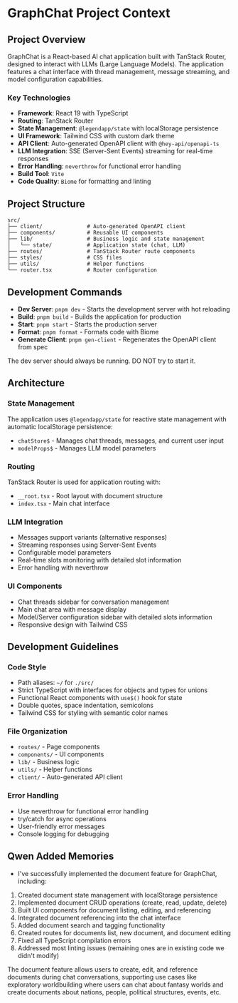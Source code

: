 # GraphChat Project Context

## Project Overview

GraphChat is a React-based AI chat application built with TanStack Router, designed to interact with LLMs (Large Language Models). The application features a chat interface with thread management, message streaming, and model configuration capabilities.

### Key Technologies

- **Framework**: React 19 with TypeScript
- **Routing**: TanStack Router
- **State Management**: `@legendapp/state` with localStorage persistence
- **UI Framework**: Tailwind CSS with custom dark theme
- **API Client**: Auto-generated OpenAPI client with `@hey-api/openapi-ts`
- **LLM Integration**: SSE (Server-Sent Events) streaming for real-time responses
- **Error Handling**: `neverthrow` for functional error handling
- **Build Tool**: `Vite`
- **Code Quality**: `Biome` for formatting and linting

## Project Structure

```
src/
├── client/              # Auto-generated OpenAPI client
├── components/          # Reusable UI components
├── lib/                 # Business logic and state management
│   └── state/           # Application state (chat, LLM)
├── routes/              # TanStack Router route components
├── styles/              # CSS files
├── utils/               # Helper functions
└── router.tsx           # Router configuration
```

## Development Commands

- **Dev Server**: `pnpm dev` - Starts the development server with hot reloading
- **Build**: `pnpm build` - Builds the application for production
- **Start**: `pnpm start` - Starts the production server
- **Format**: `pnpm format` - Formats code with Biome
- **Generate Client**: `pnpm gen-client` - Regenerates the OpenAPI client from spec

The dev server should always be running. DO NOT try to start it.

## Architecture

### State Management

The application uses `@legendapp/state` for reactive state management with automatic localStorage persistence:

- `chatStore$` - Manages chat threads, messages, and current user input
- `modelProps$` - Manages LLM model parameters

### Routing

TanStack Router is used for application routing with:
- `__root.tsx` - Root layout with document structure
- `index.tsx` - Main chat interface

### LLM Integration

- Messages support variants (alternative responses)
- Streaming responses using Server-Sent Events
- Configurable model parameters
- Real-time slots monitoring with detailed slot information
- Error handling with neverthrow

### UI Components

- Chat threads sidebar for conversation management
- Main chat area with message display
- Model/Server configuration sidebar with detailed slots information
- Responsive design with Tailwind CSS

## Development Guidelines

### Code Style

- Path aliases: `~/` for `./src/`
- Strict TypeScript with interfaces for objects and types for unions
- Functional React components with `use$()` hook for state
- Double quotes, space indentation, semicolons
- Tailwind CSS for styling with semantic color names

### File Organization

- `routes/` - Page components
- `components/` - UI components
- `lib/` - Business logic
- `utils/` - Helper functions
- `client/` - Auto-generated API client

### Error Handling

- Use neverthrow for functional error handling
- try/catch for async operations
- User-friendly error messages
- Console logging for debugging

## Qwen Added Memories
- I've successfully implemented the document feature for GraphChat, including:
1. Created document state management with localStorage persistence
2. Implemented document CRUD operations (create, read, update, delete)
3. Built UI components for document listing, editing, and referencing
4. Integrated document referencing into the chat interface
5. Added document search and tagging functionality
6. Created routes for documents list, new document, and document editing
7. Fixed all TypeScript compilation errors
8. Addressed most linting issues (remaining ones are in existing code we didn't modify)

The document feature allows users to create, edit, and reference documents during chat conversations, supporting use cases like exploratory worldbuilding where users can chat about fantasy worlds and create documents about nations, people, political structures, events, etc.
